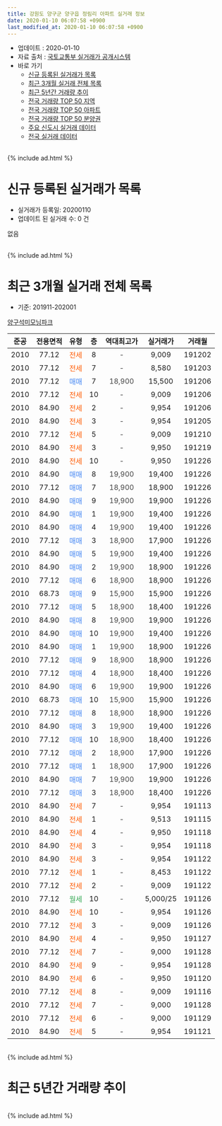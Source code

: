```yaml
---
title: 강원도 양구군 양구읍 정림리 아파트 실거래 정보
date: 2020-01-10 06:07:58 +0900
last_modified_at: 2020-01-10 06:07:58 +0900
---
```


* 업데이트 : 2020-01-10
* 자료 출처 : [국토교통부 실거래가 공개시스템](http://rt.molit.go.kr)
* 바로 가기
    * [신규 등록된 실거래가 목록](#신규-등록된-실거래가-목록)
    * [최근 3개월 실거래 전체 목록](#최근-3개월-실거래-전체-목록)
    * [최근 5년간 거래량 추이](#최근-5년간-거래량-추이)
    * [전국 거래량 TOP 50 지역](https://inasie.github.io/apt-trade-info/최근-3개월-전국에서-가장-거래가-많이-발생한-지역)
    * [전국 거래량 TOP 50 아파트](https://inasie.github.io/apt-trade-info/최근-3개월-전국에서-가장-거래가-많이-발생한-아파트)
    * [전국 거래량 TOP 50 분양권](https://inasie.github.io/apt-trade-info/최근-3개월-전국에서-가장-거래가-많이-발생한-분양권)
    * [주요 신도시 실거래 데이터](https://inasie.github.io/apt-trade-info/주요-신도시)
    * [전국 실거래 데이터](https://inasie.github.io/apt-trade-info/전국)
<br>
{% include ad.html %}
<br>

# 신규 등록된 실거래가 목록
* 실거래가 등록일: 20200110
* 업데이트 된 실거래 수: 0 건

없음

<br>
{% include ad.html %}
<br>

# 최근 3개월 실거래 전체 목록
* 기준: 201911-202001


[양구석미모닝파크](https://search.naver.com/search.naver?query=%EA%B0%95%EC%9B%90%EB%8F%84+%EC%96%91%EA%B5%AC%EA%B5%B0+%EC%96%91%EA%B5%AC%EC%9D%8D+%EC%A0%95%EB%A6%BC%EB%A6%AC+%EC%96%91%EA%B5%AC%EC%84%9D%EB%AF%B8%EB%AA%A8%EB%8B%9D%ED%8C%8C%ED%81%AC)

|준공|전용면적|유형|층|역대최고가|실거래가|거래월|
|:---:|:---:|:---:|:---:|:---:|:---:|:---:|
|2010|77.12|<span style="color:#ff5a00">전세</span>|8|<span style="color:#444444">-</span>|9,009|191202|
|2010|77.12|<span style="color:#ff5a00">전세</span>|7|<span style="color:#444444">-</span>|8,580|191203|
|2010|77.12|<span style="color:#4285f3">매매</span>|7|<span style="color:#444444">18,900</span>|15,500|191206|
|2010|77.12|<span style="color:#ff5a00">전세</span>|10|<span style="color:#444444">-</span>|9,009|191206|
|2010|84.90|<span style="color:#ff5a00">전세</span>|2|<span style="color:#444444">-</span>|9,954|191206|
|2010|84.90|<span style="color:#ff5a00">전세</span>|3|<span style="color:#444444">-</span>|9,954|191205|
|2010|77.12|<span style="color:#ff5a00">전세</span>|5|<span style="color:#444444">-</span>|9,009|191210|
|2010|84.90|<span style="color:#ff5a00">전세</span>|3|<span style="color:#444444">-</span>|9,950|191219|
|2010|84.90|<span style="color:#ff5a00">전세</span>|10|<span style="color:#444444">-</span>|9,950|191226|
|2010|84.90|<span style="color:#4285f3">매매</span>|8|<span style="color:#444444">19,900</span>|19,400|191226|
|2010|77.12|<span style="color:#4285f3">매매</span>|7|<span style="color:#444444">18,900</span>|18,900|191226|
|2010|84.90|<span style="color:#4285f3">매매</span>|9|<span style="color:#444444">19,900</span>|19,900|191226|
|2010|84.90|<span style="color:#4285f3">매매</span>|1|<span style="color:#444444">19,900</span>|19,400|191226|
|2010|84.90|<span style="color:#4285f3">매매</span>|4|<span style="color:#444444">19,900</span>|19,400|191226|
|2010|77.12|<span style="color:#4285f3">매매</span>|3|<span style="color:#444444">18,900</span>|17,900|191226|
|2010|84.90|<span style="color:#4285f3">매매</span>|5|<span style="color:#444444">19,900</span>|19,400|191226|
|2010|84.90|<span style="color:#4285f3">매매</span>|2|<span style="color:#444444">19,900</span>|18,900|191226|
|2010|77.12|<span style="color:#4285f3">매매</span>|6|<span style="color:#444444">18,900</span>|18,900|191226|
|2010|68.73|<span style="color:#4285f3">매매</span>|9|<span style="color:#444444">15,900</span>|15,900|191226|
|2010|77.12|<span style="color:#4285f3">매매</span>|5|<span style="color:#444444">18,900</span>|18,400|191226|
|2010|84.90|<span style="color:#4285f3">매매</span>|8|<span style="color:#444444">19,900</span>|19,900|191226|
|2010|84.90|<span style="color:#4285f3">매매</span>|10|<span style="color:#444444">19,900</span>|19,400|191226|
|2010|84.90|<span style="color:#4285f3">매매</span>|1|<span style="color:#444444">19,900</span>|18,900|191226|
|2010|77.12|<span style="color:#4285f3">매매</span>|9|<span style="color:#444444">18,900</span>|18,900|191226|
|2010|77.12|<span style="color:#4285f3">매매</span>|4|<span style="color:#444444">18,900</span>|18,400|191226|
|2010|84.90|<span style="color:#4285f3">매매</span>|6|<span style="color:#444444">19,900</span>|19,900|191226|
|2010|68.73|<span style="color:#4285f3">매매</span>|10|<span style="color:#444444">15,900</span>|15,900|191226|
|2010|77.12|<span style="color:#4285f3">매매</span>|8|<span style="color:#444444">18,900</span>|18,900|191226|
|2010|84.90|<span style="color:#4285f3">매매</span>|3|<span style="color:#444444">19,900</span>|19,400|191226|
|2010|77.12|<span style="color:#4285f3">매매</span>|10|<span style="color:#444444">18,900</span>|18,400|191226|
|2010|77.12|<span style="color:#4285f3">매매</span>|2|<span style="color:#444444">18,900</span>|17,900|191226|
|2010|77.12|<span style="color:#4285f3">매매</span>|1|<span style="color:#444444">18,900</span>|17,900|191226|
|2010|84.90|<span style="color:#4285f3">매매</span>|7|<span style="color:#444444">19,900</span>|19,900|191226|
|2010|77.12|<span style="color:#4285f3">매매</span>|3|<span style="color:#444444">18,900</span>|18,400|191226|
|2010|84.90|<span style="color:#ff5a00">전세</span>|7|<span style="color:#444444">-</span>|9,954|191113|
|2010|84.90|<span style="color:#ff5a00">전세</span>|1|<span style="color:#444444">-</span>|9,513|191115|
|2010|84.90|<span style="color:#ff5a00">전세</span>|4|<span style="color:#444444">-</span>|9,950|191118|
|2010|84.90|<span style="color:#ff5a00">전세</span>|3|<span style="color:#444444">-</span>|9,954|191118|
|2010|84.90|<span style="color:#ff5a00">전세</span>|3|<span style="color:#444444">-</span>|9,954|191122|
|2010|77.12|<span style="color:#ff5a00">전세</span>|1|<span style="color:#444444">-</span>|8,453|191122|
|2010|77.12|<span style="color:#ff5a00">전세</span>|2|<span style="color:#444444">-</span>|9,009|191122|
|2010|77.12|<span style="color:#34a853">월세</span>|10|<span style="color:#444444">-</span>|5,000/25|191126|
|2010|84.90|<span style="color:#ff5a00">전세</span>|10|<span style="color:#444444">-</span>|9,954|191126|
|2010|77.12|<span style="color:#ff5a00">전세</span>|3|<span style="color:#444444">-</span>|9,009|191126|
|2010|84.90|<span style="color:#ff5a00">전세</span>|4|<span style="color:#444444">-</span>|9,950|191127|
|2010|77.12|<span style="color:#ff5a00">전세</span>|7|<span style="color:#444444">-</span>|9,000|191128|
|2010|84.90|<span style="color:#ff5a00">전세</span>|9|<span style="color:#444444">-</span>|9,954|191128|
|2010|84.90|<span style="color:#ff5a00">전세</span>|6|<span style="color:#444444">-</span>|9,950|191120|
|2010|77.12|<span style="color:#ff5a00">전세</span>|8|<span style="color:#444444">-</span>|9,009|191116|
|2010|77.12|<span style="color:#ff5a00">전세</span>|7|<span style="color:#444444">-</span>|9,000|191128|
|2010|77.12|<span style="color:#ff5a00">전세</span>|6|<span style="color:#444444">-</span>|9,000|191129|
|2010|84.90|<span style="color:#ff5a00">전세</span>|5|<span style="color:#444444">-</span>|9,954|191121|


<br>
{% include ad.html %}
<br>

# 최근 5년간 거래량 추이


<div style="width:100%;">
    <canvas id="deal_progress" height="200"></canvas>
</div>

<script>
new Chart(document.getElementById("deal_progress"), {
    type: 'line',
    data: {
        labels: ['201501','201502','201503','201504','201505','201506','201507','201508','201509','201510','201511','201512','201601','201602','201603','201604','201605','201606','201607','201608','201609','201610','201611','201612','201701','201702','201703','201704','201705','201706','201707','201708','201709','201710','201711','201712','201801','201802','201803','201804','201805','201806','201807','201808','201809','201810','201811','201812','201901','201902','201903','201904','201905','201906','201907','201908','201909','201910','201911','201912','202001'],
        datasets: [{
            label: '매매',
            pointRadius: 1,
            data: [0, 0, 1, 0, 3, 3, 1, 1, 2, 1, 32, 1, 0, 0, 0, 0, 0, 1, 0, 0, 0, 1, 1, 17, 1, 0, 0, 1, 1, 0, 0, 0, 1, 1, 1, 11, 1, 1, 1, 1, 0, 29, 0, 1, 3, 0, 1, 1, 0, 0, 1, 2, 2, 1, 0, 0, 10, 1, 0, 26, 0],
            borderColor: "rgba(255, 201, 14, 1)",
            backgroundColor: "rgba(255, 201, 14, 0.5)",
            fill: false,
            lineTension: 0
        },{
            label: '전월세',
            pointRadius: 1,
            data: [3, 4, 2, 1, 1, 2, 2, 3, 3, 2, 4, 4, 2, 8, 7, 4, 8, 5, 0, 1, 2, 3, 22, 11, 2, 6, 2, 0, 1, 1, 2, 0, 2, 0, 9, 19, 3, 0, 6, 3, 4, 3, 2, 3, 2, 27, 1, 5, 9, 2, 6, 3, 3, 3, 2, 4, 1, 7, 18, 8, 0],
            borderColor: "rgba(0, 141, 185, 1)",
            backgroundColor: "rgba(0, 141, 185, 0.5)",
            fill: false,
            lineTension: 0
        }
        ]
    },
    options: {
        responsive: true,
        title: {
            display: false
        },
        tooltips: {
            mode: 'index',
            intersect: false
        },
        hover: {
            mode: 'nearest',
            intersect: true
        },
        scales: {
            xAxes: [{
                display: true,
                scaleLabel: {
                    display: true,
                    labelString: '년/월'
                }
            }],
            yAxes: [{
                display: true,
                ticks: {
                    suggestedMin: 0,
                },
                scaleLabel: {
                    display: true,
                    labelString: '실거래 수'
                }
            }]
        }
    }
});

</script>


<br>
{% include ad.html %}
<br>

